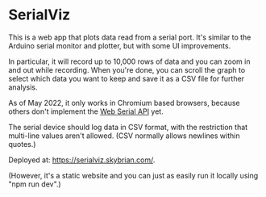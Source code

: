 # SerialViz

This is a web app that plots data read from a serial port. It's similar to the Arduino serial monitor and plotter, but with some UI improvements.

In particular, it will record up to 10,000 rows of data and you can zoom in and out while recording. When you're done, you can scroll the graph to select which data you want to keep and save it as a CSV file for further analysis.

As of May 2022, it only works in Chromium based browsers, because others don't implement the
[Web Serial API](https://developer.mozilla.org/en-US/docs/Web/API/Web_Serial_API) yet.

The serial device should log data in CSV format, with the restriction that multi-line values aren't allowed. (CSV normally allows newlines within quotes.)

Deployed at: https://serialviz.skybrian.com/.

(However, it's a static website and you can just as easily run it locally using "npm run dev".)
